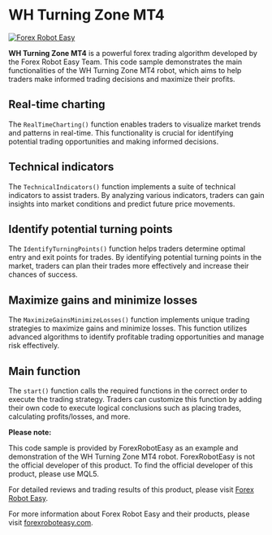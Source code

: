 # WH Turning Zone MT4

[![Forex Robot Easy](https://forexroboteasy.com/images/logo.png)](https://forexroboteasy.com)

**WH Turning Zone MT4** is a powerful forex trading algorithm developed by the Forex Robot Easy Team. This code sample demonstrates the main functionalities of the WH Turning Zone MT4 robot, which aims to help traders make informed trading decisions and maximize their profits.

## Real-time charting

The `RealTimeCharting()` function enables traders to visualize market trends and patterns in real-time. This functionality is crucial for identifying potential trading opportunities and making informed decisions.

## Technical indicators

The `TechnicalIndicators()` function implements a suite of technical indicators to assist traders. By analyzing various indicators, traders can gain insights into market conditions and predict future price movements.

## Identify potential turning points

The `IdentifyTurningPoints()` function helps traders determine optimal entry and exit points for trades. By identifying potential turning points in the market, traders can plan their trades more effectively and increase their chances of success.

## Maximize gains and minimize losses

The `MaximizeGainsMinimizeLosses()` function implements unique trading strategies to maximize gains and minimize losses. This function utilizes advanced algorithms to identify profitable trading opportunities and manage risk effectively.

## Main function

The `start()` function calls the required functions in the correct order to execute the trading strategy. Traders can customize this function by adding their own code to execute logical conclusions such as placing trades, calculating profits/losses, and more.

**Please note:**

This code sample is provided by ForexRobotEasy as an example and demonstration of the WH Turning Zone MT4 robot. ForexRobotEasy is not the official developer of this product. To find the official developer of this product, please use MQL5.

For detailed reviews and trading results of this product, please visit [Forex Robot Easy](https://forexroboteasy.com/forex-robot-review/wh-turning-zone-mt4-review-unveiling-real-forex-results/).

For more information about Forex Robot Easy and their products, please visit [forexroboteasy.com](https://forexroboteasy.com).
